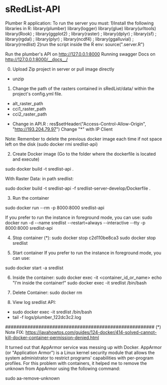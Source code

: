 # sRedList-API
Plumber R application:
To run the server you must:
1)Install the following libraries in R:
library(plumber)
library(logger)
library(glue)
library(urltools)
library(Rook) ; library(ggplot2) ; library(raster) ; library(dplyr) ; library(sf) ; library(rgdal) ; library(plyr) ; library(ncdf4) ; library(ggalluvial) ; library(rredlist)
2)run the script inside the R env:
source(".server.R")

Run the plumber's API on http://127.0.0.1:8000
Running swagger Docs on http://127.0.0.1:8000/__docs__/



0) Upload Zip project in server or pull image directly
- unzip <file>


1) Change the path of the rasters contained in sRedList/data/ within the project's config.yml file.
  * alt_raster_path
  * cci1_raster_path
  * cci2_raster_path

  - Change in API.R : res$setHeader("Access-Control-Allow-Origin", "http://193.204.79.97")
  Change "*" with IP Client


Note: Remember to delete the previous docker image each time if not space left on the disk
  (sudo docker rmi sredlist-api)



2) Create Docker image (Go to the folder where the dockerfile is located and execute)

sudo docker build -t sredlist-api .

With Raster Data:
in path sredlist:

sudo docker build -t sredlist-api -f sredlist-server-develop/Dockerfile .


3) Run the container

sudo docker run --rm -p 8000:8000 sredlist-api

If you prefer to run the instance in foreground mode, you can use:
sudo docker run -d --name sredlist --restart=always --interactive --tty -p 8000:8000 sredlist-api

4) Stop container (*):
sudo docker stop c2d110be8ca3
sudo docker stop sredlist

5) Start container
If you prefer to run the instance in foreground mode, you can use:

sudo docker start -a sredlist



6) Inside the container:
sudo docker exec -it <container_id_or_name> echo "I'm inside the container!"
sudo docker exec -it sredlist /bin/bash

7) Delete Container:
    sudo docker rm <containerID>


8) View log sredlist API:

- sudo docker exec -it sredlist /bin/bash
- tail -f logs/plumber_122dc3c2.log

######################################################
(*) Note FIX: https://javahowtos.com/guides/124-docker/414-solved-cannot-kill-docker-container-permission-denied.html

It turned out that AppArmor service was messing up with Docker. AppArmor (or "Application Armor") is a Linux kernel security module that allows the system administrator to restrict programs' capabilities with per-program profiles. For this problem with containers, it helped me to remove the unknown from AppArmor using the following command:

sudo aa-remove-unknown
